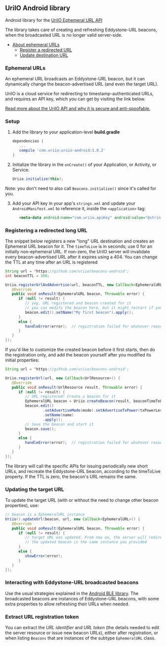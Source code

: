 ## UriIO Android library

Android library for the [UriIO Ephemeral URL API](https://api.uriio.com/api)

The library takes care of creating and refreshing Eddystone-URL beacons, when the broadcasted URL is no longer valid server-side.

- [About ephemeral URLs](#ephemeral-urls)
   * [Register a redirected URL](#registering-a-redirected-long-url)
   * [Update destination URL](#updating-the-target-url)


### Ephemeral URLs

An ephemeral URL broadcasts an Eddystone-URL beacon, but it can dynamically change the beacon-advertised URL (and even the target URL).

UriIO is a cloud service for redirecting to timestamp-authenticated URLs, and requires an API key, which you can get by visiting the link below.

[Read more about the UriIO API and why it is secure and anti-spoofable.](https://uriio.com)

### Setup

1. Add the library to your application-level **build.gradle**

   ```groovy
   dependencies {
      ...
      compile 'com.uriio:uriio-android:1.0.2'
   }
   ```

2. Initialize the library in the `onCreate()` of your Application, or Activity, or Service:

   ```java
   Uriio.initialize(this);
   ```

  Note: you don't need to also call `Beacons.initialize()` since it's called for you.

3. Add your API key in your app's `strings.xml` and update your `AndroidManifest.xml` to reference it, inside the `<application>` tag:
 
   ```xml
      <meta-data android:name="com.uriio.apiKey" android:value="@string/uriio_api_key" />
   ```

### Registering a redirected long URL

The snippet below registers a new "long" URL destination and creates an Ephemeral URL beacon for it.
The `timeToLive` is in seconds; use 0 for an initially non-ephemeral URL. If non-zero,
the UriIO server will invalidate every beacon-advertised URL after it expires using a 404.
You can change the TTL at any time after an URL is registered


```java
String url = 'https://github.com/uriio/beacons-android';
int beaconTTL = 300;

Uriio.registerUrlAndAdvertise(url, beaconTTL, new Callback<EphemeralURL>() {
   @Override
   public void onResult(EphemeralURL beacon, Throwable error) {
      if (null != result) {
         // yey, URL registered and beacon created for it
         // you can modify the beacon here, but it might restart if you change TTL, TX power, or mode
         beacon.edit().setName("My first beacon").apply();
      }
      else {
         handleError(error);  // registration failed for whatever reason
      }
   }
});
```

If you'd like to customize the created beacon before it first starts, then do the registration
only, and add the beacon yourself after you modified its initial properties:

```java
String url = 'https://github.com/uriio/beacons-android';

Uriio.registerUrl(url, new Callback<UrlResource>() {
   @Override
   public void onResult(UrlResource result, Throwable error) {
      if (null != result) {
         // URL registered! Create a beacon for it
         EphemeralURL beacon = Uriio.createBeacon(result, beaconTimeToLive);
         beacon.edit()
                 .setAdvertiseMode(mode).setAdvertiseTxPower(txPowerLevel)
                 .setName(name)
                 .apply();
         // Save the beacon and start it
         beacon.save();
      }
      else {
         handleError(error);  // registration failed for whatever reason
      }
   }
});
```

The library will call the specific APIs for issuing periodically new short URLs, and recreate the Eddystone-URL beacon, according to the timeToLive property. If the TTL is zero, the beacon's URL remains the same.

### Updating the target URL

To update the target URL (with or without the need to change other beacon properties), use:

```java
// beacon is a EphemeralURL instance
Uriio().updateUrl(beacon, url, new Callback<EphemeralURL>() {
   @Override
   public void onResult(EphemeralURL beacon, Throwable error) {
      if (null != result) {
         // target URL was updated. From now on, the server will redirect to the new URL.
         // the updated beacon is the same instance you provided
      }
      else {
         showError(error);
      }
   }
});
```

### Interacting with Eddystone-URL broadcasted beacons

Use the usual strategies explained in the [Android BLE library](https://github.com/uriio/beacons-android). The broadcasted beacons are instances
of Eddystone-URL beacons, with some extra properties to allow refreshing their URLs when needed.

### Extract URL registration token

You can extract the *URL identifier* and *URL token* (the details needed to edit the server resource or issue new beacon URLs),
either after registration, or when listing `Beacons` that are instances of the subtype `EphemeralURL` class.
